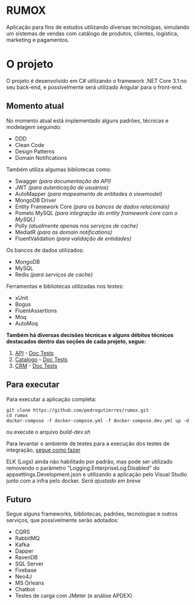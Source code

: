 # RUMOX
Aplicação para fins de estudos utilizando diversas tecnologias, simulando um sistemas de vendas com catálogo de produtos, clientes, logística, marketing e pagamentos.

# O projeto

O projeto é desenvolvido em C# utilizando o framework .NET Core 3.1 no seu back-end, e possívelmente será utilizado Angular para o front-end.

## Momento atual

No momento atual está implementado alguns padrões, técnicas e modelagem seguindo:

- DDD
- Clean Code
- Design Patterns
- Domain Notifications

Também utiliza algumas bibliotecas como:

- Swagger *(para documentação da API)*
- JWT *(para autenticação de usuários)*
- AutoMapper *(para mapeamento de entitades à viewmodel)*
- MongoDB Driver
- Entity Framework Core *(para os bancos de dados relacionais)*
- Pomelo MySQL *(para integração do entity framework core com o MySQL)*
- Polly *(atualmente apenas nos serviços de cache)*
- MediatR *(para as domain notifications)*
- FluentValidation *(para validação de entidades)*

Os bancos de dados utilizados:

- MongoDB
- MySQL
- Redis *(para serviços de cache)*

Ferramentas e bibliotecas utilizadas nos testes:

- xUnit
- Bogus
- FluentAssertions
- Moq
- AutoMoq

**Também há diversas decisões técnicas e alguns débitos técnicos destacados dentro das seções de cada projeto, segue:**
1. [API](https://github.com/pedrogutierres/rumox/blob/master/src/API/README.md) - [Doc Tests](https://github.com/pedrogutierres/rumox/blob/master/tests/Rumox.API.Tests/README.md)
1. [Catalogo](https://github.com/pedrogutierres/rumox/blob/master/src/Catalogo/README.md) - [Doc Tests](https://github.com/pedrogutierres/rumox/blob/master/tests/Catalogo.Domain.Tests/README.md)
1. [CRM](https://github.com/pedrogutierres/rumox/blob/master/src/CRM/README.md) - [Doc Tests](https://github.com/pedrogutierres/rumox/blob/master/tests/CRM.Domain.Tests/README.md)

## Para executar

Para executar a aplicação completa:

```
git clone https://github.com/pedrogutierres/rumox.git
cd rumox
docker-compose -f docker-compose.yml -f docker-compose.dev.yml up -d
```

ou execute o arquivo *build-dev.sh*

Para levantar o ambiente de testes para a execução dos testes de integração, [segue como fazer](https://github.com/pedrogutierres/rumox/tree/master/tests/Rumox.API.Tests)

ELK (Logs) ainda não habilitado por padrão, mas pode ser utilizado removendo o parâmetro "Logging:EnterpriseLog:Disabled" do appsettings.Development.json e utilizando a aplicação pelo Visual Studio junto com a infra pelo docker. *Será ajustado em breve*

## Futuro

Segue alguns frameworks, bibliotecas, padrões, tecnologias e outros serviços, que possívelmente serão adotados:

- CQRS
- RabbitMQ
- Kafka
- Dapper
- RavenDB
- SQL Server
- Firebase
- Neo4J
- MS Orleans
- Chatbot
- Testes de carga com JMeter (e análise APDEX)
